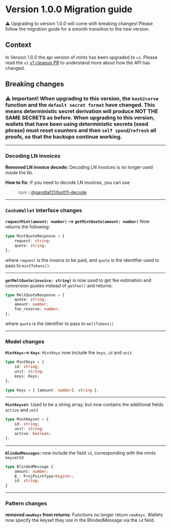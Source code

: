 # Version 1.0.0 Migration guide

⚠️ Upgrading to version 1.0.0 will come with breaking changes! Please follow the migration guide for a smooth transition to the new version.

## Context

In Version 1.0.0 the api version of mints has been upgraded to `v1`. Please read the `v1` [v1 cleanup PR](https://github.com/cashubtc/nuts/pull/55) to understand more about how the API has changed.

## Breaking changes

### ⚠️ Important! When upgrading to this version, the `hash2curve` function and the `default secret format` have changed. This means deterministic secret derivation will produce NOT THE SAME SECRETS as before. When upgrading to this version, wallets that have been using deterministic secrets (seed phrase) must reset counters and then `self spend`/`refresh` all proofs, so that the backups continue working.

---

### Decoding LN invoices

**Removed LN invoice decode:**
Decoding LN invoices is no longer used inside the lib.

**How to fix:** If you need to decode LN invoices, you can use

> npm i [@gandlaf21/bolt11-decode](https://www.npmjs.com/package/@gandlaf21/bolt11-decode)

---

### `CashuWallet` interface changes

**`requestMint(amount: number)` --> `getMintQuote(amount: number)`**
Now returns the following:

```typescript
type MintQuoteResponse = {
	request: string;
	quote: string;
};
```

where `request` is the invoice to be paid, and `quote` is the identifier used to pass to `mintTokens()`.

---

**`getMeltQuote(invoice: string)`** is now used to get fee estimation and conversion quotes instead of `getFee()` and returns:

```typescript
type MeltQuoteResponse = {
	quote: string;
	amount: number;
	fee_reserve: number;
};
```

where `quote` is the identifier to pass to `meltTokens()`

---

### Model changes

**`MintKeys`--> `Keys`**:
`MintKeys` now include the `keys`, `id` and `unit`

```typescript
type MintKeys = {
	id: string;
	unit: string;
	keys: Keys;
};

type Keys = { [amount: number]: string };
```

---

**`MintKeyset`**:
Used to be a string array, but now contains the additional fields `active` and `unit`

```typescript
type MintKeyset = {
	id: string;
	unit: string;
	active: boolean;
};
```

---

**`BlindedMessages`:** now include the field `id`, corresponding with the mints `keysetId`

```typescript
type BlindedMessage {
	amount: number;
	B_: ProjPointType<bigint>;
	id: string;
}
```

---

### Pattern changes

**removed `newKeys` from returns**: Functions no longer return `newKeys`. Wallets now specify the keyset they use in the BlindedMessage via the `id` field.
